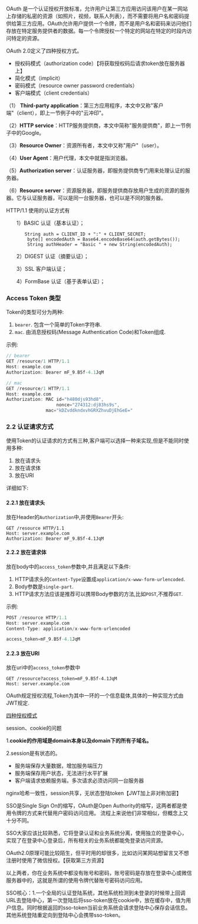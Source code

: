 OAuth 是一个认证授权开放标准，允许用户让第三方应用访问该用户在某一网站上存储的私密的资源（如照片，视频，联系人列表），而不需要将用户名和密码提供给第三方应用。OAuth允许用户提供一个令牌，而不是用户名和密码来访问他们存放在特定服务提供者的数据。每一个令牌授权一个特定的网站在特定的时段内访问特定的资源。

OAuth 2.0定义了四种授权方式。

- 授权码模式（authorization code）【将获取授权码后请求token放在服务器上】
- 简化模式（implicit）
- 密码模式（resource owner password credentials）
- 客户端模式（client credentials）



（1） **Third-party application**：第三方应用程序，本文中又称"客户端"（client），即上一节例子中的"云冲印"。

（2）**HTTP service**：HTTP服务提供商，本文中简称"服务提供商"，即上一节例子中的Google。

（3）**Resource Owner**：资源所有者，本文中又称"用户"（user）。

（4）**User Agent**：用户代理，本文中就是指浏览器。

（5）**Authorization server**：认证服务器，即服务提供商专门用来处理认证的服务器。

（6）**Resource server**：资源服务器，即服务提供商存放用户生成的资源的服务器。它与认证服务器，可以是同一台服务器，也可以是不同的服务器。



HTTP/1.1 使用的认证方式有

　　1）BASIC 认证（基本认证）；

```
       String auth = CLIENT_ID + ":" + CLIENT_SECRET;
		byte[] encodedAuth = Base64.encodeBase64(auth.getBytes());
		String authHeader = "Basic " + new String(encodedAuth);
```

　　2）DIGEST 认证（摘要认证）；

　　3）SSL 客户端认证；

　　4）FormBase 认证（基于表单认证）；





### Access Token 类型

Token的类型可分为两种:

1. `bearer`. 包含一个简单的Token字符串.
2. `mac`. 由消息授权码(Message Authentication Code)和Token组成.

示例:



```objectivec
// bearer
GET /resource/1 HTTP/1.1
Host: example.com
Authorization: Bearer mF_9.B5f-4.1JqM

// mac     
GET /resource/1 HTTP/1.1
Host: example.com
Authorization: MAC id="h480djs93hd8",
                   nonce="274312:dj83hs9s",
               mac="kDZvddkndxvhGRXZhvuDjEhGeE="
```

### 2.2 认证请求方式

使用Token的认证请求的方式有三种,客户端可以选择一种来实现,但是不能同时使用多种:

1. 放在请求头
2. 放在请求体
3. 放在URI

详细如下:

#### 2.2.1 放在请求头

放在Header的`Authorization`中,并使用`Bearer`开头:



```undefined
GET /resource HTTP/1.1
Host: server.example.com
Authorization: Bearer mF_9.B5f-4.1JqM
```

#### 2.2.2 放在请求体

放在body中的`access_token`参数中,并且满足以下条件:

1. HTTP请求头的`Content-Type`设置成`application/x-www-form-urlencoded`.
2. Body参数是`single-part`.
3. HTTP请求方法应该是推荐可以携带Body参数的方法,比如`POST`,不推荐`GET`.

示例:



```dart
POST /resource HTTP/1.1
Host: server.example.com
Content-Type: application/x-www-form-urlencoded

access_token=mF_9.B5f-4.1JqM
```

#### 2.2.3 放在URI

放在uri中的`access_token`参数中



```undefined
GET /resource?access_token=mF_9.B5f-4.1JqM
Host: server.example.com
```



OAuth规定授权流程,Token为其中一环的一个信息载体,具体的一种实现方式由JWT规定.





[四种授权模式](https://www.cnblogs.com/wudimanong/p/10821215.html)





session、cookie的问题

1.**cookie的作用域是domain本身以及domain下的所有子域名。**

2.session是有状态的。

- 服务端保存大量数据，增加服务端压力
- 服务端保存用户状态，无法进行水平扩展
- 客户端请求依赖服务端，多次请求必须访问同一台服务器

​      nginx哈希一致性，session共享，无状态登陆token【JWT加上非对称加密】





SSO是Single Sign On的缩写，OAuth是Open Authority的缩写，这两者都是使用令牌的方式来代替用户密码访问应用。 流程上来说他们非常相似，但概念上又十分不同。

 SSO大家应该比较熟悉，它将登录认证和业务系统分离，使用独立的登录中心，实现了在登录中心登录后，所有相关的业务系统都能免登录访问资源。

 OAuth2.0原理可能比较陌生，但平时用的却很多，比如访问某网站想留言又不想注册时使用了微信授权。【获取第三方资源】

以上两者，你在业务系统中都没有账号和密码，账号密码是存放在登录中心或微信服务器中的，这就是所谓的使用令牌代替账号密码访问应用。

SSO核心：1.一个全局的认证登陆系统，其他系统检测到未登录的时候带上回调URL去登陆中心，第一次登陆后将sso-token放在cookie中，放在缓存中，值为用户信息。同时根据返回的sso-token当前业务系统会请求登陆中心保存会话信息。其他系统登陆重定向到登陆中心会携带sso-token。